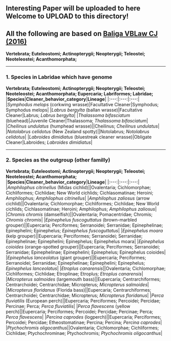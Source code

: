 Interesting Paper will be uploaded to here
Welcome to UPLOAD to this directory!
--------------------------------------------------------------------
## All the following are based on [Baliga VBLaw CJ (2016)](https://www.sciencedirect.com/science/article/pii/S1055790315002729)
**Vertebrata; Euteleostomi; Actinopterygii; Neopterygii; Teleostei; Neoteleostei; Acanthomorphata;**
***
### 1. Species in Labridae which have genome
**Vertebrata; Euteleostomi; Actinopterygii; Neopterygii; Teleostei; Neoteleostei; Acanthomorphata; Eupercaria; Labriformes; Labridae;**
|**Species**|**Cleaner_behavior_category**|**Lineage**|
|:---:|:---:|:---:|
|*Symphodus melops* (corkwing wrasse)|Facultative Cleaner|Symphodus; Symphodus melops|
|*Labrus bergylta* (ballan wrasse)|Facultative Cleaner|Labrus; *Labrus bergylta*|
|*Thalassoma bifasciatum* (bluehead)|Juvenile Cleaner|Thalassoma; *Thalassoma bifasciatum*|
|*Cheilinus undulatus* (humphead wrasse)||Cheilinus; *Cheilinus undulatus*|
|*Notolabrus celidotus* (New Zealand spotty)||Notolabrus; *Notolabrus celidotus*|
|*Labroides dimidiatus* (bluestreak cleaner wrasse)|Obligate Cleaner|Labroides; *Labroides dimidiatus*|
*********************
### 2. Species as the outgroup (other familly)
**Vertebrata; Euteleostomi; Actinopterygii; Neopterygii; Teleostei; Neoteleostei; Acanthomorphata;**
|**Species**|**Cleaner_behavior_category**|**Lineage**|
|:---:|:---:|:---:|
|*Amphilophus citrinellus* (Midas cichlid)||Ovalentaria; Cichlomorphae; Cichliformes; Cichlidae; New World cichlids; Cichlasomatinae; Heroini; Amphilophus; *Amphilophus citrinellus*|
|*Amphilophus zaliosus* (arrow cichlid)||Ovalentaria; Cichlomorphae; Cichliformes; Cichlidae; New World cichlids; Cichlasomatinae; Heroini; Amphilophus; *Amphilophus zaliosus*|
|*Chromis chromis* (damselfish)||Ovalentaria; Pomacentridae; Chromis; *Chromis chromis*|
|*Epinephelus fuscoguttatus* (brown-marbled grouper)||Eupercaria; Perciformes; Serranoidei; Serranidae; Epinephelinae; Epinephelini; Epinephelus; *Epinephelus fuscoguttatus*|
|*Epinephelus moara* (kelp grouper)||Eupercaria; Perciformes; Serranoidei; Serranidae; Epinephelinae; Epinephelini; Epinephelus; Epinephelus moara|
|*Epinephelus coioides* (orange-spotted grouper)||Eupercaria; Perciformes; Serranoidei; Serranidae; Epinephelinae; Epinephelini; Epinephelus; Epinephelus coioides|
|*Epinephelus lanceolatus* (giant grouper)||Eupercaria; Perciformes; Serranoidei; Serranidae; Epinephelinae; Epinephelini; Epinephelus; *Epinephelus lanceolatus*|
|*Etroplus canarensis*||Ovalentaria; Cichlomorphae; Cichliformes; Cichlidae; Etroplinae; Etroplus; *Etroplus canarensis*|
|*Micropterus salmoides* (largemouth bass)||Eupercaria; Centrarchiformes; Centrarchoidei; Centrarchidae; Micropterus; *Micropterus salmoides*|
|*Micropterus floridanus* (Florida bass)||Eupercaria; Centrarchiformes; Centrarchoidei; Centrarchidae; Micropterus; *Micropterus floridanus*|
|*Perca fluviatilis* (European perch)||Eupercaria; Perciformes; Percoidei; Percidae; Percinae; Perca; *Perca fluviatilis*|
|*Perca flavescens* (yellow perch)||Eupercaria; Perciformes; Percoidei; Percidae; Percinae; Perca; *Perca flavescens*|
|*Percina caprodes* (logperch)||Eupercaria; Perciformes; Percoidei; Percidae; Etheostomatinae; Percina; Percina; *Percina caprodes*|
|*Ptychochromis oligocanthus*||Ovalentaria; Cichlomorphae; Cichliformes; Cichlidae; Ptychochrominae; Ptychochromis; *Ptychochromis oligocanthus*|
